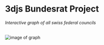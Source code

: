 # 3djs Bundesrat Project
###### Interactive graph of all swiss federal councils

![image of graph](http://langaust.com/github/3djs.png)